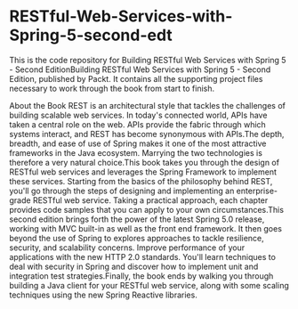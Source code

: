 # RESTful-Web-Services-with-Spring-5-second-edt

This is the code repository for Building RESTful Web Services with Spring 5 - Second EditionBuilding RESTful Web Services with Spring 5 - Second Edition, published by Packt. It contains all the supporting project files necessary to work through the book from start to finish.

About the Book
REST is an architectural style that tackles the challenges of building scalable web services. In today's connected world, APIs have taken a central role on the web. APIs provide the fabric through which systems interact, and REST has become synonymous with APIs.The depth, breadth, and ease of use of Spring makes it one of the most attractive frameworks in the Java ecosystem. Marrying the two technologies is therefore a very natural choice.This book takes you through the design of RESTful web services and leverages the Spring Framework to implement these services. Starting from the basics of the philosophy behind REST, you'll go through the steps of designing and implementing an enterprise-grade RESTful web service. Taking a practical approach, each chapter provides code samples that you can apply to your own circumstances.This second edition brings forth the power of the latest Spring 5.0 release, working with MVC built-in as well as the front end framework. It then goes beyond the use of Spring to explores approaches to tackle resilience, security, and scalability concerns. Improve performance of your applications with the new HTTP 2.0 standards. You'll learn techniques to deal with security in Spring and discover how to implement unit and integration test strategies.Finally, the book ends by walking you through building a Java client for your RESTful web service, along with some scaling techniques using the new Spring Reactive libraries.